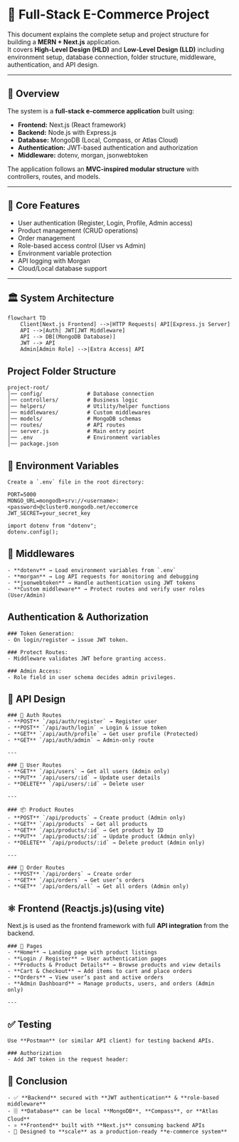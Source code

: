 # 🚀 Full-Stack E-Commerce Project

This document explains the complete setup and project structure for building a **MERN + Next.js** application.  
It covers **High-Level Design (HLD)** and **Low-Level Design (LLD)** including environment setup, database connection, folder structure, middleware, authentication, and API design.

---

## 🎯 Overview
The system is a **full-stack e-commerce application** built using:
- **Frontend:** Next.js (React framework)
- **Backend:** Node.js with Express.js
- **Database:** MongoDB (Local, Compass, or Atlas Cloud)
- **Authentication:** JWT-based authentication and authorization
- **Middleware:** dotenv, morgan, jsonwebtoken

The application follows an **MVC-inspired modular structure** with controllers, routes, and models.

---

## 🔐 Core Features
- User authentication (Register, Login, Profile, Admin access)
- Product management (CRUD operations)
- Order management
- Role-based access control (User vs Admin)
- Environment variable protection
- API logging with Morgan
- Cloud/Local database support

---

## 🏛️ System Architecture


    flowchart TD
        Client[Next.js Frontend] -->|HTTP Requests| API[Express.js Server]
        API -->|Auth| JWT[JWT Middleware]
        API --> DB[(MongoDB Database)]
        JWT --> API
        Admin[Admin Role] -->|Extra Access| API

## Project Folder Structure

    project-root/
    │── config/              # Database connection
    │── controllers/         # Business logic
    │── helpers/             # Utility/helper functions
    │── middlewares/         # Custom middlewares
    │── models/              # MongoDB schemas
    │── routes/              # API routes
    │── server.js            # Main entry point
    │── .env                 # Environment variables
    │── package.json


## 🔐 Environment Variables

    Create a `.env` file in the root directory:
    
    PORT=5000
    MONGO_URL=mongodb+srv://<username>:<password>@cluster0.mongodb.net/eccomerce
    JWT_SECRET=your_secret_key
    
    import dotenv from "dotenv";
    dotenv.config();

## 📑 Middlewares

    - **dotenv** → Load environment variables from `.env`
    - **morgan** → Log API requests for monitoring and debugging
    - **jsonwebtoken** → Handle authentication using JWT tokens
    - **Custom middleware** → Protect routes and verify user roles (User/Admin)



## Authentication & Authorization

    ### Token Generation:
    - On login/register → issue JWT token.
    
    ### Protect Routes:
    - Middleware validates JWT before granting access.
    
    ### Admin Access:
    - Role field in user schema decides admin privileges.


## 🧪 API Design

    ### 🔑 Auth Routes
    - **POST** `/api/auth/register` → Register user  
    - **POST** `/api/auth/login` → Login & issue token  
    - **GET** `/api/auth/profile` → Get user profile (Protected)  
    - **GET** `/api/auth/admin` → Admin-only route  
    
    ---
    
    ### 👤 User Routes
    - **GET** `/api/users` → Get all users (Admin only)  
    - **PUT** `/api/users/:id` → Update user details  
    - **DELETE** `/api/users/:id` → Delete user  
    
    ---
    
    ### 📦 Product Routes
    - **POST** `/api/products` → Create product (Admin only)  
    - **GET** `/api/products` → Get all products  
    - **GET** `/api/products/:id` → Get product by ID  
    - **PUT** `/api/products/:id` → Update product (Admin only)  
    - **DELETE** `/api/products/:id` → Delete product (Admin only)  
    
    ---
    
    ### 🛒 Order Routes
    - **POST** `/api/orders` → Create order  
    - **GET** `/api/orders` → Get user’s orders  
    - **GET** `/api/orders/all` → Get all orders (Admin only)  


## ⚛️ Frontend (Reactjs.js)(using vite)

Next.js is used as the frontend framework with full **API integration** from the backend.  

    ### 📄 Pages
    - **Home** → Landing page with product listings  
    - **Login / Register** → User authentication pages  
    - **Products & Product Details** → Browse products and view details  
    - **Cart & Checkout** → Add items to cart and place orders  
    - **Orders** → View user’s past and active orders  
    - **Admin Dashboard** → Manage products, users, and orders (Admin only)  
    
    ---

## ✅ Testing

    Use **Postman** (or similar API client) for testing backend APIs.  
    
    ### Authorization
    - Add JWT token in the request header:  

## 🏁 Conclusion

    - ✅ **Backend** secured with **JWT authentication** & **role-based middleware**  
    - 🗄️ **Database** can be local **MongoDB**, **Compass**, or **Atlas Cloud**  
    - ⚛️ **Frontend** built with **Next.js** consuming backend APIs  
    - 🚀 Designed to **scale** as a production-ready **e-commerce system**  

